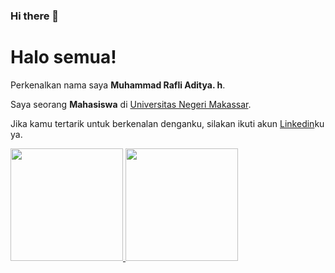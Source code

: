 ### Hi there 👋
# Halo semua! 

Perkenalkan nama saya **Muhammad Rafli Aditya. h**.

Saya seorang **Mahasiswa** di [Universitas Negeri Makassar](https://unm.ac.id/).

Jika kamu tertarik untuk berkenalan denganku, silakan ikuti akun [Linkedin](https://www.linkedin.com/in/muhammad-rafli-aditya-h-b39911268/)ku ya.

<p align="left">
<a href="https://github.com/rafliaditya963">
  <img height="180em" src="https://github-readme-stats-eight-theta.vercel.app/api?username=rafliaditya963&show_icons=true&theme=algolia&include_all_commits=true&count_private=true"/>
  <img height="180em" src="https://github-readme-stats-eight-theta.vercel.app/api/top-langs/?username=rafliaditya963&layout=compact&langs_count=8&theme=algolia"/>
</a>
</p>


<!--
**rafliaditya963/Rafliaditya963** is a ✨ _special_ ✨ repository because its `README.md` (this file) appears on your GitHub profile.

Here are some ideas to get you started:

- 🔭 I’m currently working on ...
- 🌱 I’m currently learning ...
- 👯 I’m looking to collaborate on ...
- 🤔 I’m looking for help with ...
- 💬 Ask me about ...
- 📫 How to reach me: ...
- 😄 Pronouns: ...
- ⚡ Fun fact: ...
-->
